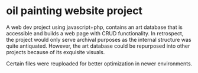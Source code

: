 # oil painting website project

A web dev project using javascript+php, contains an art database that is accessible and builds a web page with CRUD functionality. In retrospect, the project would only serve archival purposes as the internal structure was quite antiquated. However, the art database could be repurposed into other projects because of its exquisite visuals. 

Certain files were reuploaded for better optimization in newer environments.

